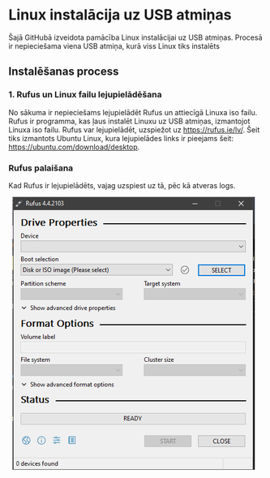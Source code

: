 <h1> Linux instalācija uz USB atmiņas </h1>

Šajā GitHubā izveidota pamācība Linux instalācijai uz USB atmiņas. Procesā ir nepieciešama viena USB atmiņa, kurā viss Linux tiks instalēts

<h2> Instalēšanas process </h2>
<h3> 1. Rufus un Linux failu lejupielādēšana </h3>

No sākuma ir nepieciešams lejupielādēt Rufus un attiecīgā Linuxa iso failu. Rufus ir programma, kas ļaus instalēt Linuxu uz USB atmiņas, izmantojot Linuxa iso failu. Rufus var lejupielādēt, uzspiežot uz https://rufus.ie/lv/.
Šeit tiks izmantots Ubuntu Linux, kura lejupielādes links ir pieejams šeit: https://ubuntu.com/download/desktop.

<h3> Rufus palaišana </h3>

Kad Rufus ir lejupielādēts, vajag uzspiest uz tā, pēc kā atveras logs.

&nbsp; <img src="https://raw.githubusercontent.com/Neatkarigais/LinuxInstalacija/main/Rufus.PNG" height="538" width="478" />
